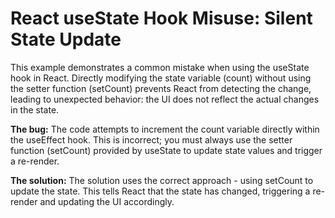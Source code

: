 # React useState Hook Misuse: Silent State Update
This example demonstrates a common mistake when using the useState hook in React.  Directly modifying the state variable (count) without using the setter function (setCount) prevents React from detecting the change, leading to unexpected behavior: the UI does not reflect the actual changes in the state.

**The bug:**
The code attempts to increment the count variable directly within the useEffect hook. This is incorrect; you must always use the setter function (setCount) provided by useState to update state values and trigger a re-render.

**The solution:**
The solution uses the correct approach - using setCount to update the state. This tells React that the state has changed, triggering a re-render and updating the UI accordingly.

